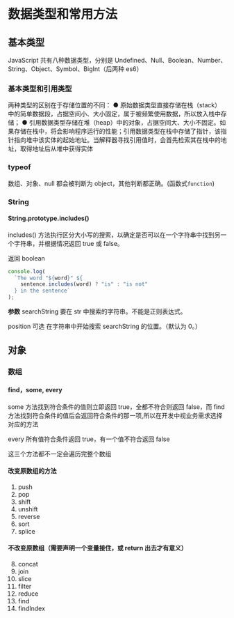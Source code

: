 # 数据类型和常用方法

## 基本类型

JavaScript 共有八种数据类型，分别是 Undefined、Null、Boolean、Number、String、Object、Symbol、BigInt（后两种 es6）

### 基本类型和引用类型

两种类型的区别在于存储位置的不同：
● 原始数据类型直接存储在栈（stack）中的简单数据段，占据空间小、大小固定，属于被频繁使用数据，所以放入栈中存储；
● 引用数据类型存储在堆（heap）中的对象，占据空间大、大小不固定。如果存储在栈中，将会影响程序运行的性能；引用数据类型在栈中存储了指针，该指针指向堆中该实体的起始地址。当解释器寻找引用值时，会首先检索其在栈中的地址，取得地址后从堆中获得实体

### typeof

数组、对象、null 都会被判断为 object，其他判断都正确。(函数式`function`)

### String

#### String.prototype.includes()

includes() 方法执行区分大小写的搜索，以确定是否可以在一个字符串中找到另一个字符串，并根据情况返回 true 或 false。

返回 boolean

```js
console.log(
  `The word "${word}" ${
    sentence.includes(word) ? "is" : "is not"
  } in the sentence`
);
```

**参数**
searchString
要在 str 中搜索的字符串。不能是正则表达式。

position 可选
在字符串中开始搜索 searchString 的位置。（默认为 0。）

## 对象

### 数组

#### find，some, every

some 方法找到符合条件的值则立即返回 true，全都不符合则返回 false，而 find 方法找到符合条件的值后会返回符合条件的那一项,所以在开发中视业务需求选择对应的方法

every 所有值符合条件返回 true，有一个值不符合返回 false

这三个方法都不一定会遍历完整个数组

#### 改变原数组的方法

1. push
2. pop
3. shift
4. unshift
5. reverse
6. sort
7. splice

#### 不改变原数组（需要声明一个变量接住，或 return 出去才有意义）

8. concat
9. join
10. slice
11. filter
12. reduce
13. find
14. findIndex
